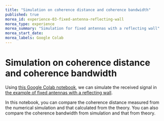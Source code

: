 ```yaml
---
title: "Simulation on coherence distance and coherence bandwidth"
published: true
morea_id: experience-03-fixed-antenna-reflecting-wall
morea_type: experience
morea_summary: "Simulation for fixed antennas with a reflecting wall"
morea_start_date: 
morea_labels: Google Colab
---
```


# Simulation on coherence distance and coherence bandwidth

Using [this Google Colab notebook](https://colab.research.google.com/drive/1NyHWOKCa2XM3JUiloteoLyeSNtgX-xjg?usp=sharing), we can simulate the received signal in [the example of fixed antennas with a reflecting wall](reading-03-reflecting-wall-fixed-antenna.html).

In this notebook, you can compare the coherence distance measured from the numerical simulation and that calculated from the theory. You can also compare the coherence bandwidth from simulation and that from theory.
